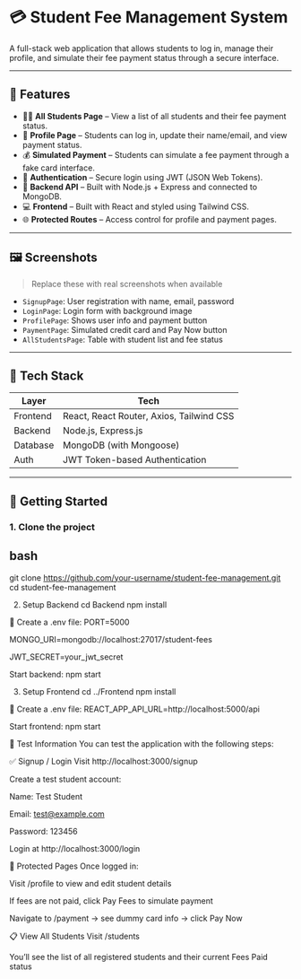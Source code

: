 # 💳 Student Fee Management System

A full-stack web application that allows students to log in, manage their profile, and simulate their fee payment status through a secure interface.

---

## 🔧 Features

- 🧑‍🎓 **All Students Page** – View a list of all students and their fee payment status.
- 👤 **Profile Page** – Students can log in, update their name/email, and view payment status.
- 💰 **Simulated Payment** – Students can simulate a fee payment through a fake card interface.
- 🔐 **Authentication** – Secure login using JWT (JSON Web Tokens).
- 📡 **Backend API** – Built with Node.js + Express and connected to MongoDB.
- 💻 **Frontend** – Built with React and styled using Tailwind CSS.
- 🌐 **Protected Routes** – Access control for profile and payment pages.

---

## 🖼️ Screenshots

> Replace these with real screenshots when available

- `SignupPage`: User registration with name, email, password
- `LoginPage`: Login form with background image
- `ProfilePage`: Shows user info and payment button
- `PaymentPage`: Simulated credit card and Pay Now button
- `AllStudentsPage`: Table with student list and fee status

---

## 🧰 Tech Stack

| Layer     | Tech |
|-----------|------|
| Frontend  | React, React Router, Axios, Tailwind CSS |
| Backend   | Node.js, Express.js |
| Database  | MongoDB (with Mongoose) |
| Auth      | JWT Token-based Authentication |

---

## 🚀 Getting Started

### 1. Clone the project

## bash
git clone https://github.com/your-username/student-fee-management.git
cd student-fee-management


2. Setup Backend
cd Backend
npm install

📝 Create a .env file:
PORT=5000

MONGO_URI=mongodb://localhost:27017/student-fees

JWT_SECRET=your_jwt_secret

Start backend:
npm start

3. Setup Frontend
cd ../Frontend
npm install

📝 Create a .env file:
REACT_APP_API_URL=http://localhost:5000/api

Start frontend:
npm start

🧪 Test Information
You can test the application with the following steps:

✅ Signup / Login
Visit http://localhost:3000/signup

Create a test student account:

Name: Test Student

Email: test@example.com

Password: 123456

Login at http://localhost:3000/login

🔐 Protected Pages
Once logged in:

Visit /profile to view and edit student details

If fees are not paid, click Pay Fees to simulate payment

Navigate to /payment → see dummy card info → click Pay Now

📋 View All Students
Visit /students

You’ll see the list of all registered students and their current Fees Paid status

